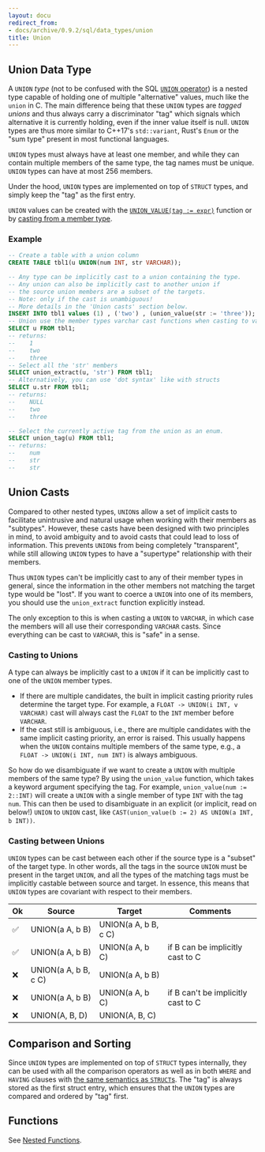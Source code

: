 ```yaml
---
layout: docu
redirect_from:
- docs/archive/0.9.2/sql/data_types/union
title: Union
---
```


## Union Data Type

A `UNION` *type* (not to be confused with the SQL [`UNION` operator](../query_syntax/setops#union-all-by-name)) is a nested type capable of holding one of multiple "alternative" values, much like the `union` in C. The main difference being that these `UNION` types are *tagged unions* and thus always carry a discriminator "tag" which signals which alternative it is currently holding, even if the inner value itself is null. `UNION` types are thus more similar to C++17's `std::variant`, Rust's `Enum` or the "sum type" present in most functional languages.

`UNION` types must always have at least one member, and while they can contain multiple members of the same type, the tag names must be unique. `UNION` types can have at most 256 members.
 
Under the hood, `UNION` types are implemented on top of `STRUCT` types, and simply keep the "tag" as the first entry.

`UNION` values can be created with the [`UNION_VALUE(tag := expr)`](../functions/nested#union-functions) function or by [casting from a member type](#casting-to-unions).

### Example

```sql
-- Create a table with a union column
CREATE TABLE tbl1(u UNION(num INT, str VARCHAR));

-- Any type can be implicitly cast to a union containing the type.
-- Any union can also be implicitly cast to another union if 
-- the source union members are a subset of the targets.
-- Note: only if the cast is unambiguous! 
-- More details in the 'Union casts' section below.
INSERT INTO tbl1 values (1) , ('two') , (union_value(str := 'three'));
-- Union use the member types varchar cast functions when casting to varchar.
SELECT u FROM tbl1;
-- returns:
--    1
--    two
--    three
-- Select all the 'str' members
SELECT union_extract(u, 'str') FROM tbl1;
-- Alternatively, you can use 'dot syntax' like with structs
SELECT u.str FROM tbl1;
-- returns: 
--    NULL
--    two
--    three

-- Select the currently active tag from the union as an enum.
SELECT union_tag(u) FROM tbl1;
-- returns:
--    num
--    str
--    str
```

## Union Casts

Compared to other nested types, `UNION`s allow a set of implicit casts to facilitate unintrusive and natural usage when working with their members as "subtypes".
However, these casts have been designed with two principles in mind, to avoid ambiguity and to avoid casts that could lead to loss of information. This prevents `UNION`s from being completely "transparent", while still allowing `UNION` types to have a "supertype" relationship with their members.

Thus `UNION` types can't be implicitly cast to any of their member types in general, since the information in the other members not matching the target type would be "lost". If you want to coerce a `UNION` into one of its members, you should use the `union_extract` function explicitly instead.

The only exception to this is when casting a `UNION` to `VARCHAR`, in which case the members will all use their corresponding `VARCHAR` casts. Since everything can be cast to `VARCHAR`, this is "safe" in a sense. 

### Casting to Unions

A type can always be implicitly cast to a `UNION` if it can be implicitly cast to one of the `UNION` member types.

* If there are multiple candidates, the built in implicit casting priority rules determine the target type. For example, a `FLOAT -> UNION(i INT, v VARCHAR)` cast will always cast the `FLOAT` to the `INT` member before `VARCHAR`.
* If the cast still is ambiguous, i.e., there are multiple candidates with the same implicit casting priority, an error is raised. This usually happens when the `UNION` contains multiple members of the same type, e.g., a `FLOAT -> UNION(i INT, num INT)` is always ambiguous.

So how do we disambiguate if we want to create a `UNION` with multiple members of the same type? By using the `union_value` function, which takes a keyword argument specifying the tag. For example, `union_value(num := 2::INT)` will create a `UNION` with a single member of type `INT` with the tag `num`. This can then be used to disambiguate in an explicit (or implicit, read on below!) `UNION` to `UNION` cast, like `CAST(union_value(b := 2) AS UNION(a INT, b INT))`.

### Casting between Unions

`UNION` types can be cast between each other if the source type is a "subset" of the target type. In other words, all the tags in the source `UNION` must be present in the target `UNION`, and all the types of the matching tags must be implicitly castable between source and target. In essence, this means that `UNION` types are covariant with respect to their members.

<div class="narrow_table"></div>

| Ok | Source               |          Target       |               Comments             |
|----|----------------------|-----------------------|------------------------------------|
| ✅ | UNION(a A, b B)      | UNION(a A, b B, c C)  |                                    |
| ✅ | UNION(a A, b B)      | UNION(a A, b C)       | if B can be implicitly cast to C   |
| ❌ | UNION(a A, b B, c C) | UNION(a A, b B)       |                                    |
| ❌ | UNION(a A, b B)      | UNION(a A, b C)       | if B can't be implicitly cast to C |
| ❌ | UNION(A, B, D)       | UNION(A, B, C)        |                                    |


## Comparison and Sorting

Since `UNION` types are implemented on top of `STRUCT` types internally, they can be used with all the comparison operators as well as in both `WHERE` and `HAVING` clauses with [the same semantics as `STRUCT`s](struct#comparison-operators). The "tag" is always stored as the first struct entry, which ensures that the `UNION` types are compared and ordered by "tag" first.

## Functions

See [Nested Functions](../../sql/functions/nested#union-functions).